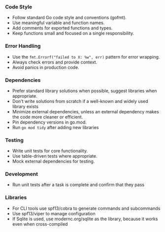### Code Style

- Follow standard Go code style and conventions (gofmt).
- Use meaningful variable and function names.
- Add comments for exported functions and types.
- Keep functions small and focused on a single responsibility.

### Error Handling

- Use the `fmt.Errorf("failed to X: %w", err)` pattern for error wrapping.
- Always check errors and provide context.
- Avoid panics in production code.

### Dependencies

- Prefer standard library solutions when possible, suggest libraries when appropriate.
- Don't write solutions from scratch if a well-known and widely used library exists
- Minimize external dependencies, unless an external dependency makes the code more cleaner or efficient.
- Pin dependency versions in go.mod.
- Run `go mod tidy` after adding new libraries

### Testing

- Write unit tests for core functionality.
- Use table-driven tests where appropriate.
- Mock external dependencies for testing.

### Development

- Run unit tests after a task is complete and confirm that they pass

### Libraries

- For CLI tools use spf13/cobra to generate commands and subcommands
- Use spf13/viper to manage configuration
- If Sqlite is used, use modernc.org/sqlite as the library, because it works even when cross-compiled
